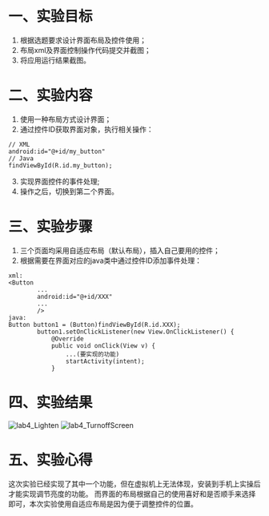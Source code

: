 
# 一、实验目标
1. 根据选题要求设计界面布局及控件使用；
2. 布局xml及界面控制操作代码提交并截图；
3. 将应用运行结果截图。

#  二、实验内容
1. 使用一种布局方式设计界面；
2. 通过控件ID获取界面对象，执行相关操作：
```
// XML
android:id="@+id/my_button"
// Java
findViewById(R.id.my_button);
```
3. 实现界面控件的事件处理;
4. 操作之后，切换到第二个界面。

# 三、实验步骤
1. 三个页面均采用自适应布局（默认布局），插入自己要用的控件；
2. 根据需要在界面对应的java类中通过控件ID添加事件处理：
```
xml:
<Button
        ...
        android:id="@+id/XXX"
        ...
        />
java:
Button button1 = (Button)findViewById(R.id.XXX);
        button1.setOnClickListener(new View.OnClickListener() {  
            @Override
            public void onClick(View v) {   
                ...(要实现的功能)
                startActivity(intent);
            }
```

# 四、实验结果
![lab4_Lighten](https://raw.githubusercontent.com/huanxuaner/android-labs-2020/master/students/net1814080903109/lab4_Lighten.PNG)
![lab4_TurnoffScreen](https://raw.githubusercontent.com/huanxuaner/android-labs-2020/master/students/net1814080903109/lab4_TurnoffScreen.PNG)

# 五、实验心得
这次实验已经实现了其中一个功能，但在虚拟机上无法体现，安装到手机上实操后才能实现调节亮度的功能。
而界面的布局根据自己的使用喜好和是否顺手来选择即可，本次实验使用自适应布局是因为便于调整控件的位置。
